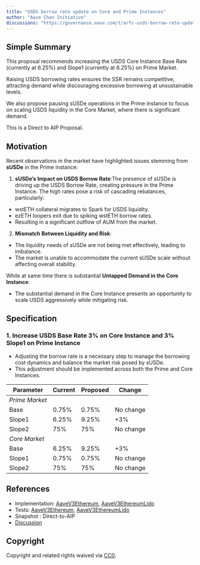 ```yaml
---
title: "USDS borrow rate update on Core and Prime Instances"
author: "Aave Chan Initiative"
discussions: "https://governance.aave.com/t/arfc-usds-borrow-rate-update-on-core-and-prime-instances/19901"
---
```


## Simple Summary

This proposal recommends increasing the USDS Core Instance Base Rate (currently at 6.25%) and Slope1 (currently at 6.25%) on Prime Market.

Raising USDS borrowing rates ensures the SSR remains competitive, attracting demand while discouraging excessive borrowing at unsustainable levels.

We also propose pausing sUSDe operations in the Prime instance to focus on scaling USDS liquidity in the Core Market, where there is significant demand.

This is a Direct to AIP Proposal.

## Motivation

Recent observations in the market have highlighted issues stemming from **sUSDe** in the Prime instance:

1. **sUSDe’s Impact on USDS Borrow Rate**:The presence of sUSDe is driving up the USDS Borrow Rate, creating pressure in the Prime Instance. The high rates pose a risk of cascading rebalances, particularly:

- wstETH collateral migrates to Spark for USDS liquidity.
- ezETH loopers exit due to spiking wstETH borrow rates.
- Resulting in a significant outflow of AUM from the market.

2. **Mismatch Between Liquidity and Risk**:

- The liquidity needs of sUSDe are not being met effectively, leading to imbalance.
- The market is unable to accommodate the current sUSDe scale without affecting overall stability.

While at same time there is substantial **Untapped Demand in the Core Instance**:

- The substantial demand in the Core Instance presents an opportunity to scale USDS aggressively while mitigating risk.

## Specification

### 1. **Increase USDS Base Rate 3% on Core Instance and 3% Slope1 on Prime Instance**

- Adjusting the borrow rate is a necessary step to manage the borrowing cost dynamics and balance the market risk posed by sUSDe.
- This adjustment should be implemented across both the Prime and Core Instances.


| **Parameter**  | **Current** | **Proposed** | **Change** |
| -------------- | ----------- | ------------ | ---------- |
| _Prime Market_ |             |              |            |
| Base           | 0.75%       | 0.75%        | No change  |
| Slope1         | 6.25%       | 9.25%        | +3%        |
| Slope2         | 75%         | 75%          | No change  |
| _Core Market_  |             |              |            |
| Base           | 6.25%       | 9.25%        | +3%        |
| Slope1         | 0.75%       | 0.75%        | No change  |
| Slope2         | 75%         | 75%          | No change  |

## References

- Implementation: [AaveV3Ethereum](https://github.com/bgd-labs/aave-proposals-v3/blob/main/src/20241122_Multi_USDSBorrowRateUpdateOnCoreAndPrimeInstances/AaveV3Ethereum_USDSBorrowRateUpdateOnCoreAndPrimeInstances_20241122.sol), [AaveV3EthereumLido](https://github.com/bgd-labs/aave-proposals-v3/blob/main/src/20241122_Multi_USDSBorrowRateUpdateOnCoreAndPrimeInstances/AaveV3EthereumLido_USDSBorrowRateUpdateOnCoreAndPrimeInstances_20241122.sol)
- Tests: [AaveV3Ethereum](https://github.com/bgd-labs/aave-proposals-v3/blob/main/src/20241122_Multi_USDSBorrowRateUpdateOnCoreAndPrimeInstances/AaveV3Ethereum_USDSBorrowRateUpdateOnCoreAndPrimeInstances_20241122.t.sol), [AaveV3EthereumLido](https://github.com/bgd-labs/aave-proposals-v3/blob/main/src/20241122_Multi_USDSBorrowRateUpdateOnCoreAndPrimeInstances/AaveV3EthereumLido_USDSBorrowRateUpdateOnCoreAndPrimeInstances_20241122.t.sol)
- Snapshot : Direct-to-AIP
- [Discussion](https://governance.aave.com/t/arfc-usds-borrow-rate-update-on-core-and-prime-instances/19901)

## Copyright

Copyright and related rights waived via [CC0](https://creativecommons.org/publicdomain/zero/1.0/).
